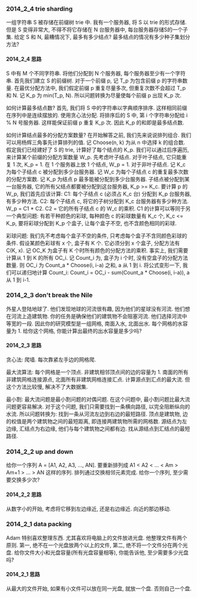 ### 2014_2_4 trie sharding
一组字符串 S 被存储在前缀树 trie 中.
我有一个服务器, 将 S 以 trie 的形式存储. 
但是 S 变得非常大, 不得不将它存储在 N 台服务器中, 每台服务器存储S的一个子集.
给定 S 和 N, 最糟情况下, 最多有多少结点? 最多结点的情况有多少种子集划分方法?

#### 2014_2_4 思路
S 中有 M 个不同字符串. 将他们分配到 N 个服务器, 每个服务器至少有一个字符串.
首先我们建立 S 的前缀树.
对于一个前缀 p, 记 T_p 为包含前缀 p 的字符串数量.
在最优分配方法中, 我们假定前缀 p 重复尽量多次, 但重复次数不会超过 T_p 和 N.
记 K_p 为 min(T_p, N).
所以问题转换为尽量使每个前缀 p 出现 K_p 次.

如何计算最多结点数?
首先, 我们将 S 中的字符串以字典顺序排序. 这样相同前缀在序列中是连续摆放的.
使用贪心法分配. 将排序后的 S 中, 第 i 个字符串分配给 i % N 号服务器.
这样能保证前缀 p 重复 K_p 次. 因此 K_p 的和即是最多结点数.

如何计算结点最多的分配方案数量?
在开始解答之前, 我们先来说说排列组合. 我们可以用杨辉三角事先计算排列的值.
记 Choose(n, k) 为从 n 中选择 k 的组合数.
假定我们已经建好了 S 的 trie, 计算好了每个结点的 K_p.
我们可以通过后序遍历, 来计算某个前缀的分配方案数量 W_p.
先考虑叶子结点. 
对于叶子结点, 它只能重复 1 次, K_p = 1. 在 1 个服务器上放 1 个结点, W_p = 1.
对于非叶子结点.
记 K_c 为每个子结点 c 被分配到多少台服务器.
记 W_c 为每个子结点 c 的重复最多次数的分配方案数.
记 K_p 为结点 p 最多能被分配到多少台服务器. 
子结点被分配到某一台服务器, 它的所有父结点都要被分配到这台服务器, K_p >= K_c.
要计算 p 的 W_p, 我们首先应该计算:
C1: 每个子结点 c (必须占 K_c 台) 分配到 K_p 台服务器, 有多少种方法.
C2: 每个子结点 c, 将它的子树分配到 K_c 台服务器有多少种方法.
W_p = C1 * C2.
C2 = 它的所有子结点 c 的 W_c 的乘积.
C1 的计算可以等同于另一个典型问题:
有若干种颜色的彩球, 每种颜色 c 的彩球数量有 K_c 个, K_c <= K_p,
要将彩球分配到 K_p 个盒子, 让每个盒子不空, 也不含颜色相同的彩球.

彩球问题:
我们先不考虑每个盒子不空的条件, 只考虑每个盒子不含同颜色彩球的条件.
假设某颜色彩球有 x 个, 盒子有 K 个. 它必须分到 x 个盒子, 分配方法有 C(K, x).
记 OC_K 为盒子有 K 个时所有颜色的分配方法的乘积.
事实上, 我们需要计算从 1 到 K 的所有 OC_i.
记 Count_i 为, 盒子为 i 个时, 没有空盒子的分配方法数量.
则 OC_i 为 Count_a * Choose(i, i-a) 之和, a 从 1 到 i.
将公式变形一下, 我们可以递归地计算 Count_i:
Count_i = OC_i - sum(Count_a * Choose(i, i-a)), a 从 1 到 i-1.


### 2014_2_3 don't break the Nile
外星人登陆地球了. 他们发现地球的河流很有趣, 因为他们的星球没有河流.
他们想在河流上造建筑物. 你的任务是确保他们的建筑物不会阻塞河流.
他们选择河流中等宽的一段. 因此你的研究模型是一组网格, 南面入水, 北面出水.
每个网格的水容量为 1. 给你这个网格, 你能计算出最终的出水容量是多少吗?

#### 2014_2_3 思路
贪心法:
爬墙. 每次靠紧左手边的网格爬.

最大流算法:
每个网格是一个顶点. 非建筑相邻顶点间的边的容量为 1.
南面的所有非建筑网格连接源点, 北面所有非建筑网格连接汇点. 
计算源点到汇点的最大流.
但这个方法比较慢, 解决不了大数据集.

最小割:
最大流问题是最小割问题的对偶问题.
在这个问题中, 最小割问题比最大流问题更容易解决.
对于这个问题, 我们只需要找到一条横向路径, 以完全阻断纵向的水流.
所以问题转换为: 找到一条从河流左边到右边的最短路径.
顶点是建筑物, 边的权值是两个建筑物之间的最短距离, 即连接两建筑物所需的网格数.
源结点为左边缘, 汇结点为右边缘, 他们与每个建筑物之间都有边.
找从源结点到汇结点的最短路径.


### 2014_2_2 up and down
给你一个序列 A = [A1, A2, A3, ..., AN].
要重新排列成 A1 < A2 < ... < Am > Am+1 > ... > AN 这样的序列.
排列通过交换相邻元素完成. 给你一个序列, 至少需要交换多少次?

#### 2014_2_2 思路
从数字小的开始, 考虑将它移到左边缘近, 还是右边缘近. 向近的那边移动.


### 2014_2_1 data packing
Adam 特别喜欢整理东西. 尤其喜欢将电脑上的文件放进光盘.
他整理文件有两个原则. 
第一, 绝不在一个光盘放两个以上的文件, 第二, 绝不将一个文件分在两个光盘.
给你文件大小和光盘容量(所有光盘容量相等), 你能告诉他, 至少需要多少光盘吗?

#### 2014_2_1 思路
从最大的文件开始, 如果有小文件可以放在同一光盘, 就放一个盘. 否则自己一个盘.